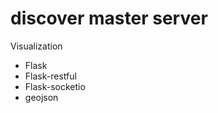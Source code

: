 discover master server
======================

Visualization


* Flask
* Flask-restful
* Flask-socketio
* geojson
